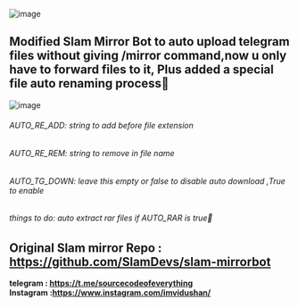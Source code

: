 ![image](https://user-images.githubusercontent.com/75202685/132438305-5d67e1f7-c0cf-4e91-8e03-55ae68c6cd39.png)

## Modified Slam Mirror Bot to auto upload telegram files without giving /mirror command,now u only have to forward files to it, Plus added a special file auto renaming process🙊

![image](https://user-images.githubusercontent.com/75202685/132438260-721f7b63-a3c8-4c97-9eb5-fb13ce736e67.png)

###### AUTO_RE_ADD: string to add before file extension <br>
###### AUTO_RE_REM: string to remove in file name <br>
###### AUTO_TG_DOWN: leave this empty or false to disable auto download ,True to enable  <br>

###### things to do: auto extract rar files if AUTO_RAR is true🙂 <br>

## Original Slam mirror Repo : https://github.com/SlamDevs/slam-mirrorbot <br>

**telegram : https://t.me/sourcecodeofeverything <br>**
**Instagram :https://www.instagram.com/imvidushan/**

